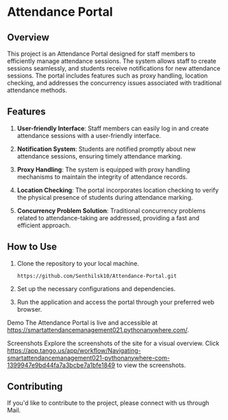 # Attendance Portal

## Overview

This project is an Attendance Portal designed for staff members to efficiently manage attendance sessions. The system allows staff to create sessions seamlessly, and students receive notifications for new attendance sessions. The portal includes features such as proxy handling, location checking, and addresses the concurrency issues associated with traditional attendance methods.

## Features

1. **User-friendly Interface**: Staff members can easily log in and create attendance sessions with a user-friendly interface.

2. **Notification System**: Students are notified promptly about new attendance sessions, ensuring timely attendance marking.

3. **Proxy Handling**: The system is equipped with proxy handling mechanisms to maintain the integrity of attendance records.

4. **Location Checking**: The portal incorporates location checking to verify the physical presence of students during attendance marking.

5. **Concurrency Problem Solution**: Traditional concurrency problems related to attendance-taking are addressed, providing a fast and efficient approach.

## How to Use

1. Clone the repository to your local machine.
   ```
   https://github.com/Senthilsk10/Attendance-Portal.git
   ```

2. Set up the necessary configurations and dependencies.

3. Run the application and access the portal through your preferred web browser.


Demo
The Attendance Portal is live and accessible at https://smartattendancemanagement021.pythonanywhere.com/.

Screenshots
Explore the screenshots of the site for a visual overview. Click https://app.tango.us/app/workflow/Navigating-smartattendancemanagement021-pythonanywhere-com-1399947e9bd44fa7a3bcbe7a1bfe1849 to view the screenshots.


## Contributing

If you'd like to contribute to the project, please connect with us through Mail.

